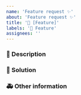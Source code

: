 ```yaml
---
name: 'Feature request ✨'
about: 'Feature request ✨'
title: '👑 [Feature]'
labels: '👑 Feature'
assignees: ''
---
```


### 🥰 Description

<!--
description
-->

### 🧐 Solution

<!--
Solution
-->

### 🚑 Other information

<!--
Other information
-->
